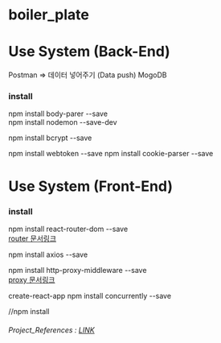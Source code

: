 # boiler_plate

# Use System  (Back-End)

Postman   => 데이터 넣어주기 (Data push)
MogoDB   
 

### install

npm install body-parer --save <br>
npm install nodemon --save-dev    <br> 
 <!-- 소스변경시 그걸감지해서 자동으로서버 재가동(tool) -->
 npm install bcrypt --save
  <!-- 비밀번호 암호화) -->
npm install webtoken --save
npm install cookie-parser --save




# Use System  (Front-End)

### install

npm install react-router-dom --save <br>
 [router 문서링크](https://reactrouter.com/web/example/basic)

npm install axios --save<br>

npm install http-proxy-middleware --save<br>
[proxy 문서링크]( https://create-react-app.dev/docs/proxying-api-requests-in-development)

create-react-app
npm install concurrently --save
 <!-- 동시에 OPEN 가능(back-front) -->
<!--"dev": "concurrently \"npm run backend\" \"npm run start --prefix client\"" -->



//npm install 



###### Project_References : [LINK](https://www.youtube.com/channel/UCFyXA9x8lpL3EYWeYhj4C4Q)

